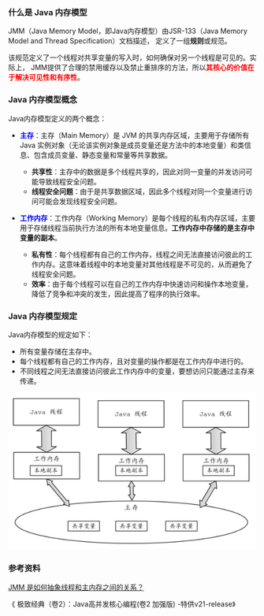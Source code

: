 ### 什么是 Java 内存模型

JMM（Java Memory Model，即Java内存模型）由JSR-133（Java Memory Model and Thread Specification）文档描述， 定义了一组**规则**或规范。

该规范定义了一个线程对共享变量的写入时，如何确保对另一个线程是可见的。实际上， JMM提供了合理的禁用缓存以及禁止重排序的方法，所以<font color ="red">**其核心的价值在于解决可见性和有序性**</font>。



### Java 内存模型概念

Java内存模型定义的两个概念：

- <font color="blue">**主存**</font>：主存（Main Memory）是 JVM 的共享内存区域，主要用于存储所有 Java 实例对象（无论该实例对象是成员变量还是方法中的本地变量）和类信息、包含成员变量、静态变量和常量等共享数据。

  - **共享性**：主存中的数据是多个线程共享的，因此对同一变量的并发访问可能导致线程安全问题。
  - **线程安全问题**：由于是共享数据区域，因此多个线程对同一个变量进行访问可能会发现线程安全问题。

- <font color="blue">**工作内存**</font>：工作内存（Working Memory）是每个线程的私有内存区域，主要用于存储线程当前执行方法的所有本地变量信息。**工作内存中存储的是主存中变量的副本**。

  - **私有性**：每个线程都有自己的工作内存，线程之间无法直接访问彼此的工作内存。这意味着线程中的本地变量对其他线程是不可见的，从而避免了线程安全问题。
  - **效率**：由于每个线程可以在自己的工作内存中快速访问和操作本地变量，降低了竞争和冲突的发生，因此提高了程序的执行效率。

  

### Java 内存模型规定

Java内存模型的规定如下： 

- 所有变量存储在主存中。 
- 每个线程都有自己的工作内存，且对变量的操作都是在工作内存中进行的。
- 不同线程之间无法直接访问彼此工作内存中的变量，要想访问只能通过主存来传递。

![image-20240807160015980](images/image-20240807160015980.png)



### 参考资料

[JMM 是如何抽象线程和主内存之间的关系？](https://javaguide.cn/java/concurrent/jmm.html#jmm-是如何抽象线程和主内存之间的关系)

《 极致经典（卷2）：Java高并发核心编程(卷2 加强版) -特供v21-release》